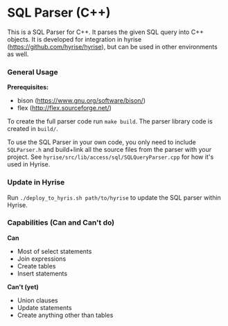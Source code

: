 SQL Parser (C++)
==========

This is a SQL Parser for C++. It parses the given SQL query into C++ objects.
It is developed for integration in hyrise (https://github.com/hyrise/hyrise), but can be used in other environments as well.

### General Usage

**Prerequisites:**
* bison (https://www.gnu.org/software/bison/)
* flex (http://flex.sourceforge.net/)

To create the full parser code run `make build`. The parser library code is created in `build/`.

To use the SQL Parser in your own code, you only need to include `SQLParser.h` and build+link all the source files from the parser with your project. See `hyrise/src/lib/access/sql/SQLQueryParser.cpp` for how it's used in Hyrise.

### Update in Hyrise

Run `./deploy_to_hyris.sh path/to/hyrise` to update the SQL parser within Hyrise.

### Capabilities (Can and Can't do)

**Can**
 * Most of select statements
 * Join expressions
 * Create tables
 * Insert statements

**Can't (yet)**
 * Union clauses
 * Update statements
 * Create anything other than tables
